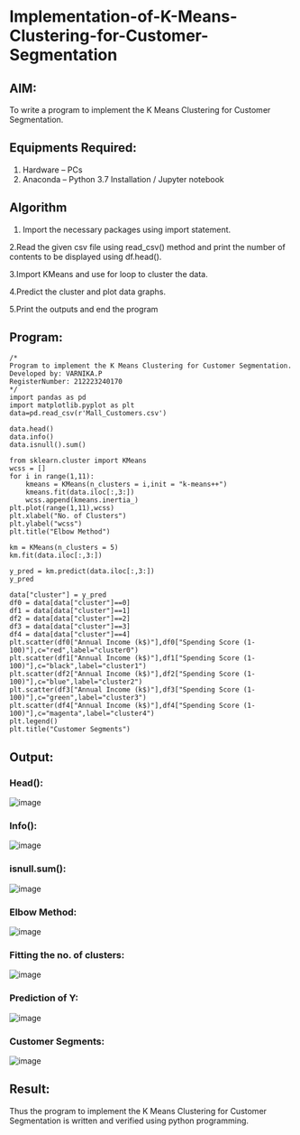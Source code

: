 # Implementation-of-K-Means-Clustering-for-Customer-Segmentation

## AIM:
To write a program to implement the K Means Clustering for Customer Segmentation.

## Equipments Required:
1. Hardware – PCs
2. Anaconda – Python 3.7 Installation / Jupyter notebook

## Algorithm
 1. Import the necessary packages using import statement.

 2.Read the given csv file using read_csv() method and print the number of contents to be displayed using df.head().

 3.Import KMeans and use for loop to cluster the data.

 4.Predict the cluster and plot data graphs.

 5.Print the outputs and end the program


## Program:
```
/*
Program to implement the K Means Clustering for Customer Segmentation.
Developed by: VARNIKA.P
RegisterNumber: 212223240170 
*/
import pandas as pd
import matplotlib.pyplot as plt
data=pd.read_csv(r'Mall_Customers.csv')

data.head()
data.info()
data.isnull().sum()

from sklearn.cluster import KMeans
wcss = []
for i in range(1,11):
    kmeans = KMeans(n_clusters = i,init = "k-means++")
    kmeans.fit(data.iloc[:,3:])
    wcss.append(kmeans.inertia_)
plt.plot(range(1,11),wcss)
plt.xlabel("No. of Clusters")
plt.ylabel("wcss")
plt.title("Elbow Method")

km = KMeans(n_clusters = 5)
km.fit(data.iloc[:,3:])

y_pred = km.predict(data.iloc[:,3:])
y_pred

data["cluster"] = y_pred
df0 = data[data["cluster"]==0]
df1 = data[data["cluster"]==1]
df2 = data[data["cluster"]==2]
df3 = data[data["cluster"]==3]
df4 = data[data["cluster"]==4]
plt.scatter(df0["Annual Income (k$)"],df0["Spending Score (1-100)"],c="red",label="cluster0")
plt.scatter(df1["Annual Income (k$)"],df1["Spending Score (1-100)"],c="black",label="cluster1")
plt.scatter(df2["Annual Income (k$)"],df2["Spending Score (1-100)"],c="blue",label="cluster2")
plt.scatter(df3["Annual Income (k$)"],df3["Spending Score (1-100)"],c="green",label="cluster3")
plt.scatter(df4["Annual Income (k$)"],df4["Spending Score (1-100)"],c="magenta",label="cluster4")
plt.legend()
plt.title("Customer Segments")
```

## Output:
### Head():
![image](https://github.com/23008344/Implementation-of-K-Means-Clustering-for-Customer-Segmentation/assets/145742655/a3c39d82-2b6b-4987-85c2-c0eb0ce7d889)

### Info():
![image](https://github.com/23008344/Implementation-of-K-Means-Clustering-for-Customer-Segmentation/assets/145742655/a2a12e8e-6199-4449-a4ad-fee572d4a9df)

### isnull.sum():
![image](https://github.com/23008344/Implementation-of-K-Means-Clustering-for-Customer-Segmentation/assets/145742655/a95cd78f-ca0e-4c0c-88cd-a04999582215)

### Elbow Method:
![image](https://github.com/23008344/Implementation-of-K-Means-Clustering-for-Customer-Segmentation/assets/145742655/95db45d4-7719-4339-924c-db8c00ba7de5)

### Fitting the no. of clusters:
![image](https://github.com/23008344/Implementation-of-K-Means-Clustering-for-Customer-Segmentation/assets/145742655/f4cbdac9-e169-4a11-a191-1e62477e9678)

### Prediction of Y:
![image](https://github.com/23008344/Implementation-of-K-Means-Clustering-for-Customer-Segmentation/assets/145742655/90211d46-6bc0-4aa8-a917-38e68d95857c)

### Customer Segments:
![image](https://github.com/23008344/Implementation-of-K-Means-Clustering-for-Customer-Segmentation/assets/145742655/ab87b4bb-efe4-4bba-9aa7-0353444b7b84)


## Result:
Thus the program to implement the K Means Clustering for Customer Segmentation is written and verified using python programming.

